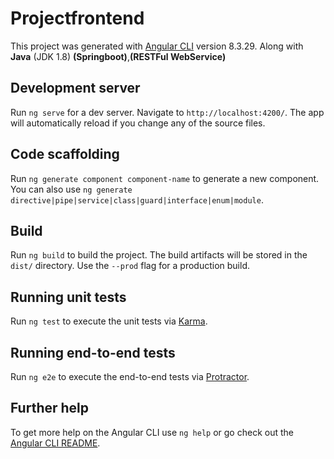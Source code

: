 # Projectfrontend

This project was generated with [Angular CLI](https://github.com/angular/angular-cli) version 8.3.29. 
Along with <b>Java</b> (JDK 1.8) <b>(Springboot)</b>,<b>(RESTFul WebService)</b>

## Development server

Run `ng serve` for a dev server. Navigate to `http://localhost:4200/`. The app will automatically reload if you change any of the source files.

## Code scaffolding

Run `ng generate component component-name` to generate a new component. You can also use `ng generate directive|pipe|service|class|guard|interface|enum|module`.

## Build

Run `ng build` to build the project. The build artifacts will be stored in the `dist/` directory. Use the `--prod` flag for a production build.

## Running unit tests

Run `ng test` to execute the unit tests via [Karma](https://karma-runner.github.io).

## Running end-to-end tests

Run `ng e2e` to execute the end-to-end tests via [Protractor](http://www.protractortest.org/).

## Further help


To get more help on the Angular CLI use `ng help` or go check out the [Angular CLI README](https://github.com/angular/angular-cli/blob/master/README.md).

